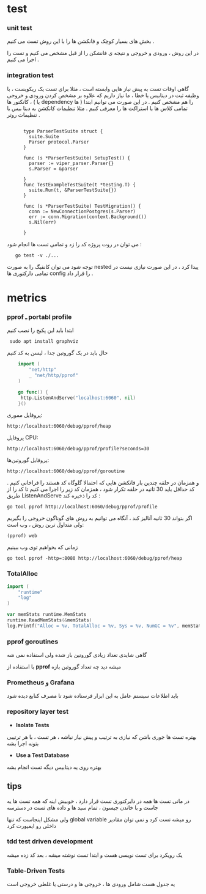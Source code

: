 #  test


### unit test

بخش های بسیار کوچک و فانکشن ها را با این روش تست می کنیم .

در این روش ، ورودی و خروجی و نتیجه ی فانشکن را از قبل مشخص می کنیم و تست را اجرا می کنیم .

### integration test

گاهی اوقات تست به پیش نیاز هایی وابسته است ، مثلا برای تست یک ریکویست ، با وظیفه ثبت در دیتابیس یا خطا ، ما نیاز داریم که علاوه بر مشخص کردن ورودی و خروجی ، کانکتور ها ( یا dependency ها ) را هم مشخص کنیم . در این صورت می توانیم ابتدا تمامی کلاس ها یا استراکت ها را معرفی کنیم . مثلا تنظیمات کانکشن به دیتا بیس یا تنظیمات روتر . 
```
 
      type ParserTestSuite struct {
        suite.Suite
        Parser protocol.Parser
      }

      func (s *ParserTestSuite) SetupTest() {
        parser := viper_parser.Parser{}
        s.Parser = &parser

      }
      func TestExampleTestSuite(t *testing.T) {
        suite.Run(t, &ParserTestSuite{})
      }

      func (s *ParserTestSuite) TestMigration() {
        conn := NewConnectionPostgres(s.Parser)
        err := conn.Migration(context.Background())
        s.Nil(err)

      }

```

می توان در روت پروژه کد را زد و تمامی تست ها انجام شود : 
```
   go test -v ./... 
```

توجه شود می توان کانفیگ را به صورت nested پیدا کرد ، در این صورت نیازی نیست در تمامی دارکتوری ها config  را قرار داد .

# metrics

### pprof ـ portabl profile 
ابتدا باید این پکیج را نصب کنیم
   
  `  sudo apt install graphviz `
   
حال باید در یک گوروتین جدا ، لیسن به کد کنیم 

```go
    import (
    	"net/http"
    	_ "net/http/pprof"
    )

    go func() {
     http.ListenAndServe("localhost:6060", nil)
    }()

```    

پروفایل مموری: 

`http://localhost:6060/debug/pprof/heap`

پروفایل CPU:

 `http://localhost:6060/debug/pprof/profile?seconds=30`

پروفایل گوروتین‌ها: 

`http://localhost:6060/debug/pprof/goroutine`



و همزمان در حلقه چندین بار فانکشن هایی که احتمالا گلوگاه کد هستند را فراخانی کنیم . کد حداقل باید 30 ثانیه در حلقه تکرار شود ، همزمان کد زیر را اجرا می کنیم تا کد را از طریق ListenAndServe کد را ذخیره کند :

`go tool pprof http://localhost:6060/debug/pprof/profile`

اگر بتواند 30 ثانیه آنالیز کند ، آنگاه می توانیم به روش های گوناگون خروجی را بگیریم ولی متداول ترین روش ، وب است:

    (pprof) web


زمانی که بخواهیم توی وب ببینیم

`go tool pprof -http=:8080 http://localhost:6060/debug/pprof/heap`


### TotalAlloc


```go
import (
    "runtime"
    "log"
)

var memStats runtime.MemStats
runtime.ReadMemStats(&memStats)
log.Printf("Alloc = %v, TotalAlloc = %v, Sys = %v, NumGC = %v", memStats.Alloc, memStats.TotalAlloc, memStats.Sys, memStats.NumGC)
```

### pprof goroutines

گاهی شایدی تعداد زیادی گوروتین باز شده ولی استفاده نمی شه

با استفاده از **pprof** میشه دید چه تعداد گوروتین بازه

### Prometheus و Grafana

باید اطلاعات سیستم عامل به این ابزار فرستاده شود تا مصرف کنابع دیده شود

### repository layer test

+ **Isolate Tests**

بهتره تست ها جوری باشن که نیازی به ترتیب و پیش نیاز نباشه ، هر تست ، با هر ترتیبی بتونه اجرا بشه

+ **Use a Test Database**

بهتره روی یه دیتابیس دیگه تست انجام بشه


## tips

در مانی تست ها همه در دایرکتوری تست قرار دارد  ، خوبیش اینه که همه تست ها یه جاست و با خاندن جیسون ، تمام سید ها و داده های تست در دسترسه

ولی مشکل اینجاست که تنها global variable رو میشه تست کرد و نمی توان مقادیر داخلی رو ایمپورت کرد

### **tdd** test driven development

یک رویکرد برای تست نویسی هست و ابتدا تست نوشته میشه ، بعد کد زده میشه

### Table-Driven Tests

یه جدول هست شامل ورودی ها ، خروجی ها و درستی یا غلطی خروجی است

